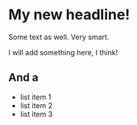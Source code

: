 # My new headline!

Some text as well. Very smart.

I will add something here, I think!

## And a

- list item 1
- list item 2
- list item 3
